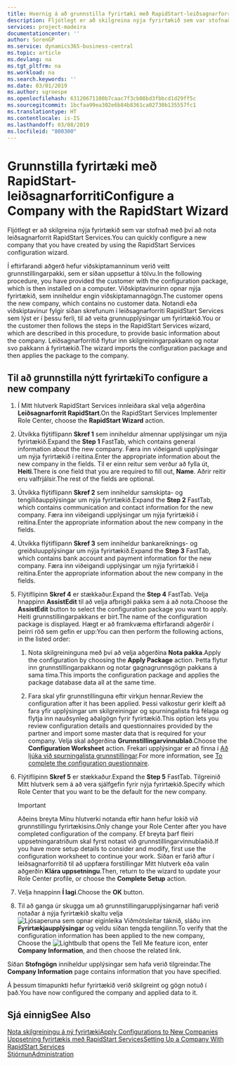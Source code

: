```yaml
---
title: Hvernig á að grunnstilla fyrirtæki með RapidStart-leiðsagnarforriti | Microsoft Docs
description: Fljótlegt er að skilgreina nýja fyrirtækið sem var stofnað með því að nota leiðsagnarforrit RapidStart Services.
services: project-madeira
documentationcenter: ''
author: SorenGP
ms.service: dynamics365-business-central
ms.topic: article
ms.devlang: na
ms.tgt_pltfrm: na
ms.workload: na
ms.search.keywords: ''
ms.date: 03/01/2019
ms.author: sgroespe
ms.openlocfilehash: 63120671100b7caac7f3cb08bd3fbbcd1d29ff5c
ms.sourcegitcommit: 1bcfaa99ea302e6b84b8361ca02730b135557fc1
ms.translationtype: HT
ms.contentlocale: is-IS
ms.lasthandoff: 03/08/2019
ms.locfileid: "800300"
---
```

# <a name="configure-a-company-with-the-rapidstart-wizard"></a><span data-ttu-id="907f9-103">Grunnstilla fyrirtæki með RapidStart-leiðsagnarforriti</span><span class="sxs-lookup"><span data-stu-id="907f9-103">Configure a Company with the RapidStart Wizard</span></span>
<span data-ttu-id="907f9-104">Fljótlegt er að skilgreina nýja fyrirtækið sem var stofnað með því að nota leiðsagnarforrit RapidStart Services.</span><span class="sxs-lookup"><span data-stu-id="907f9-104">You can quickly configure a new company that you have created by using the RapidStart Services configuration wizard.</span></span>

<span data-ttu-id="907f9-105">Í eftirfarandi aðgerð hefur viðskiptamanninum verið veitt grunnstillingarpakki, sem er síðan uppsettur á tölvu.</span><span class="sxs-lookup"><span data-stu-id="907f9-105">In the following procedure, you have provided the customer with the configuration package, which is then installed on a computer.</span></span> <span data-ttu-id="907f9-106">Viðskiptavinurinn opnar nýja fyrirtækið, sem inniheldur engin viðskiptamannagögn.</span><span class="sxs-lookup"><span data-stu-id="907f9-106">The customer opens the new company, which contains no customer data.</span></span> <span data-ttu-id="907f9-107">Notandi eða viðskiptavinur fylgir síðan skrefunum í leiðsagnarforriti RapidStart Services sem lýst er í þessu ferli, til að veita grunnupplýsingar um fyrirtækið.</span><span class="sxs-lookup"><span data-stu-id="907f9-107">You or the customer then follows the steps in the RapidStart Services wizard, which are described in this procedure, to provide basic information about the company.</span></span> <span data-ttu-id="907f9-108">Leiðsagnarforritið flytur inn skilgreiningarpakkann og notar svo pakkann á fyrirtækið.</span><span class="sxs-lookup"><span data-stu-id="907f9-108">The wizard imports the configuration package and then applies the package to the company.</span></span>  

## <a name="to-configure-a-new-company"></a><span data-ttu-id="907f9-109">Til að grunnstilla nýtt fyrirtæki</span><span class="sxs-lookup"><span data-stu-id="907f9-109">To configure a new company</span></span>  
1. <span data-ttu-id="907f9-110">Í Mitt hlutverk RapidStart Services innleiðara skal velja aðgerðina **Leiðsagnarforrit RapidStart**.</span><span class="sxs-lookup"><span data-stu-id="907f9-110">On the RapidStart Services Implementer Role Center, choose the **RapidStart Wizard** action.</span></span>  
2. <span data-ttu-id="907f9-111">Útvíkka flýtiflipann **Skref 1** sem inniheldur almennar upplýsingar um nýja fyrirtækið.</span><span class="sxs-lookup"><span data-stu-id="907f9-111">Expand the **Step 1** FastTab, which contains general information about the new company.</span></span> <span data-ttu-id="907f9-112">Færa inn viðeigandi upplýsingar um nýja fyrirtækið í reitina.</span><span class="sxs-lookup"><span data-stu-id="907f9-112">Enter the appropriate information about the new company in the fields.</span></span> <span data-ttu-id="907f9-113">Til er einn reitur sem verður að fylla út, **Heiti**.</span><span class="sxs-lookup"><span data-stu-id="907f9-113">There is one field that you are required to fill out, **Name**.</span></span> <span data-ttu-id="907f9-114">Aðrir reitir eru valfrjálsir.</span><span class="sxs-lookup"><span data-stu-id="907f9-114">The rest of the fields are optional.</span></span>  
3. <span data-ttu-id="907f9-115">Útvíkka flýtiflipann **Skref 2** sem inniheldur samskipta- og tengiliðaupplýsingar um nýja fyrirtækið.</span><span class="sxs-lookup"><span data-stu-id="907f9-115">Expand the **Step 2** FastTab, which contains communication and contact information for the new company.</span></span> <span data-ttu-id="907f9-116">Færa inn viðeigandi upplýsingar um nýja fyrirtækið í reitina.</span><span class="sxs-lookup"><span data-stu-id="907f9-116">Enter the appropriate information about the new company in the fields.</span></span>
4. <span data-ttu-id="907f9-117">Útvíkka flýtiflipann **Skref 3** sem inniheldur bankareiknings- og greiðsluupplýsingar um nýja fyrirtækið.</span><span class="sxs-lookup"><span data-stu-id="907f9-117">Expand the **Step 3** FastTab, which contains bank account and payment information for the new company.</span></span> <span data-ttu-id="907f9-118">Færa inn viðeigandi upplýsingar um nýja fyrirtækið í reitina.</span><span class="sxs-lookup"><span data-stu-id="907f9-118">Enter the appropriate information about the new company in the fields.</span></span>  
5. <span data-ttu-id="907f9-119">Flýtiflipinn **Skref 4** er stækkaður.</span><span class="sxs-lookup"><span data-stu-id="907f9-119">Expand the **Step 4** FastTab.</span></span> <span data-ttu-id="907f9-120">Velja hnappinn **AssistEdit** til að velja afbrigði pakka sem á að nota.</span><span class="sxs-lookup"><span data-stu-id="907f9-120">Choose the **AssistEdit** button to select the configuration package you want to apply.</span></span> <span data-ttu-id="907f9-121">Heiti grunnstillingarpakkans er birt.</span><span class="sxs-lookup"><span data-stu-id="907f9-121">The name of the configuration package is displayed.</span></span> <span data-ttu-id="907f9-122">Hægt er að framkvæma eftirfarandi aðgerðir í þeirri röð sem gefin er upp:</span><span class="sxs-lookup"><span data-stu-id="907f9-122">You can then perform the following actions, in the listed order:</span></span>  

    1. <span data-ttu-id="907f9-123">Nota skilgreininguna með því að velja aðgerðina **Nota pakka**.</span><span class="sxs-lookup"><span data-stu-id="907f9-123">Apply the configuration by choosing the **Apply Package** action.</span></span> <span data-ttu-id="907f9-124">Þetta flytur inn grunnstillingarpakkann og notar gagnagrunnsgögn pakkans á sama tíma.</span><span class="sxs-lookup"><span data-stu-id="907f9-124">This imports the configuration package and applies the package database data all at the same time.</span></span>  

    2. <span data-ttu-id="907f9-125">Fara skal yfir grunnstillinguna eftir virkjun hennar.</span><span class="sxs-lookup"><span data-stu-id="907f9-125">Review the configuration after it has been applied.</span></span> <span data-ttu-id="907f9-126">Þessi valkostur gerir kleift að fara yfir upplýsingar um skilgreiningar og spurningalista frá félaga og flytja inn nauðsynleg aðalgögn fyrir fyrirtækið.</span><span class="sxs-lookup"><span data-stu-id="907f9-126">This option lets you review configuration details and questionnaires provided by the partner and import some master data that is required for your company.</span></span> <span data-ttu-id="907f9-127">Velja skal aðgerðina **Grunnstillingarvinnublað**.</span><span class="sxs-lookup"><span data-stu-id="907f9-127">Choose the **Configuration Worksheet** action.</span></span> <span data-ttu-id="907f9-128">Frekari upplýsingar er að finna í [Að ljúka við spurningalista grunnstillingar](admin-gather-customer-setup-values.md#to-complete-the-configuration-questionnaire).</span><span class="sxs-lookup"><span data-stu-id="907f9-128">For more information, see [To complete the configuration questionnaire](admin-gather-customer-setup-values.md#to-complete-the-configuration-questionnaire).</span></span>  

6. <span data-ttu-id="907f9-129">Flýtiflipinn **Skref 5** er stækkaður.</span><span class="sxs-lookup"><span data-stu-id="907f9-129">Expand the **Step 5** FastTab.</span></span> <span data-ttu-id="907f9-130">Tilgreinið Mitt hlutverk sem á að vera sjálfgefin fyrir nýja fyrirtækið.</span><span class="sxs-lookup"><span data-stu-id="907f9-130">Specify which Role Center that you want to be the default for the new company.</span></span>  

    > [!IMPORTANT]  
    >  <span data-ttu-id="907f9-131">Aðeins breyta Mínu hlutverki notanda eftir hann hefur lokið við grunnstillingu fyrirtækisins.</span><span class="sxs-lookup"><span data-stu-id="907f9-131">Only change your Role Center after you have completed configuration of the company.</span></span> <span data-ttu-id="907f9-132">Ef breyta þarf fleiri uppsetningaratriðum skal fyrst notast við grunnstillingarvinnublaðið.</span><span class="sxs-lookup"><span data-stu-id="907f9-132">If you have more setup details to consider and modify, first use the configuration worksheet to continue your work.</span></span> <span data-ttu-id="907f9-133">Síðan er farið aftur í leiðsagnarforritið til að uppfæra forstillingar Mitt hlutverk eða valin aðgerðin **Klára uppsetningu**.</span><span class="sxs-lookup"><span data-stu-id="907f9-133">Then, return to the wizard to update your Role Center profile, or choose the **Complete Setup** action.</span></span>

7. <span data-ttu-id="907f9-134">Velja hnappinn **Í lagi**.</span><span class="sxs-lookup"><span data-stu-id="907f9-134">Choose the **OK** button.</span></span>  
8. <span data-ttu-id="907f9-135">Til að ganga úr skugga um að grunnstillingarupplýsingarnar hafi verið notaðar á nýja fyrirtækið skaltu velja ![Ljósaperuna sem opnar eiginleika Viðmótsleitar](media/ui-search/search_small.png "Segðu mér hvað þú vilt gera") táknið, sláðu inn **Fyrirtækjaupplýsingar** og veldu síðan tengda tengilinn.</span><span class="sxs-lookup"><span data-stu-id="907f9-135">To verify that the configuration information has been applied to the new company, Choose the ![Lightbulb that opens the Tell Me feature](media/ui-search/search_small.png "Tell me what you want to do") icon, enter **Company Information**, and then choose the related link.</span></span>

<span data-ttu-id="907f9-136">Síðan **Stofngögn** inniheldur upplýsingar sem hafa verið tilgreindar.</span><span class="sxs-lookup"><span data-stu-id="907f9-136">The **Company Information** page contains information that you have specified.</span></span>   

<span data-ttu-id="907f9-137">Á þessum tímapunkti hefur fyrirtækið verið skilgreint og gögn notuð í það.</span><span class="sxs-lookup"><span data-stu-id="907f9-137">You have now configured the company and applied data to it.</span></span>  

## <a name="see-also"></a><span data-ttu-id="907f9-138">Sjá einnig</span><span class="sxs-lookup"><span data-stu-id="907f9-138">See Also</span></span>  
[<span data-ttu-id="907f9-139">Nota skilgreiningu á ný fyrirtæki</span><span class="sxs-lookup"><span data-stu-id="907f9-139">Apply Configurations to New Companies</span></span>](admin-apply-configuration-to-new-companies.md)  
[<span data-ttu-id="907f9-140">Uppsetning fyrirtækis með RapidStart Services</span><span class="sxs-lookup"><span data-stu-id="907f9-140">Setting Up a Company With RapidStart Services</span></span>](admin-set-up-a-company-with-rapidstart.md)  
[<span data-ttu-id="907f9-141">Stjórnun</span><span class="sxs-lookup"><span data-stu-id="907f9-141">Administration</span></span>](admin-setup-and-administration.md)
